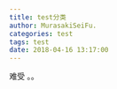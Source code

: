 ```yaml
---
title: test分类
author: MurasakiSeiFu.
categories: test
tags: test
date: 2018-04-16 13:17:00
---
```

难受 。。
